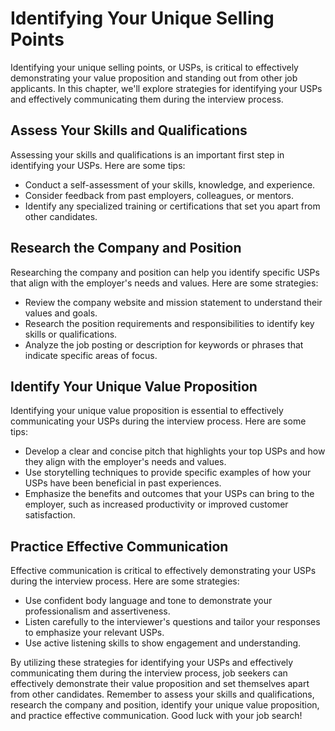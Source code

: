 Identifying Your Unique Selling Points
=======================================================================================

Identifying your unique selling points, or USPs, is critical to effectively demonstrating your value proposition and standing out from other job applicants. In this chapter, we'll explore strategies for identifying your USPs and effectively communicating them during the interview process.

Assess Your Skills and Qualifications
-------------------------------------

Assessing your skills and qualifications is an important first step in identifying your USPs. Here are some tips:

* Conduct a self-assessment of your skills, knowledge, and experience.
* Consider feedback from past employers, colleagues, or mentors.
* Identify any specialized training or certifications that set you apart from other candidates.

Research the Company and Position
---------------------------------

Researching the company and position can help you identify specific USPs that align with the employer's needs and values. Here are some strategies:

* Review the company website and mission statement to understand their values and goals.
* Research the position requirements and responsibilities to identify key skills or qualifications.
* Analyze the job posting or description for keywords or phrases that indicate specific areas of focus.

Identify Your Unique Value Proposition
--------------------------------------

Identifying your unique value proposition is essential to effectively communicating your USPs during the interview process. Here are some tips:

* Develop a clear and concise pitch that highlights your top USPs and how they align with the employer's needs and values.
* Use storytelling techniques to provide specific examples of how your USPs have been beneficial in past experiences.
* Emphasize the benefits and outcomes that your USPs can bring to the employer, such as increased productivity or improved customer satisfaction.

Practice Effective Communication
--------------------------------

Effective communication is critical to effectively demonstrating your USPs during the interview process. Here are some strategies:

* Use confident body language and tone to demonstrate your professionalism and assertiveness.
* Listen carefully to the interviewer's questions and tailor your responses to emphasize your relevant USPs.
* Use active listening skills to show engagement and understanding.

By utilizing these strategies for identifying your USPs and effectively communicating them during the interview process, job seekers can effectively demonstrate their value proposition and set themselves apart from other candidates. Remember to assess your skills and qualifications, research the company and position, identify your unique value proposition, and practice effective communication. Good luck with your job search!
